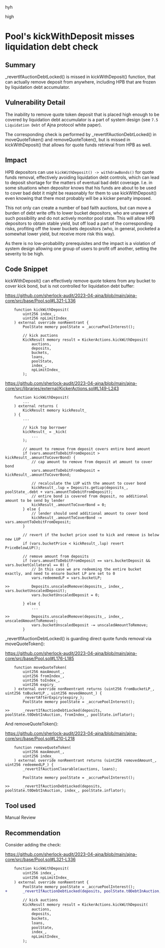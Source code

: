 hyh

high

# Pool's kickWithDeposit misses liquidation debt check

## Summary

_revertIfAuctionDebtLocked() is missed in kickWithDeposit() function, that can actually remove deposit from anywhere, including HPB that are frozen by liquidation debt accumulator.

## Vulnerability Detail

The inability to remove quote token deposit that is placed high enough to be covered by liquidation debt accumulator is a part of system design (see `7.5 Liquidation Debt` of Ajna protocol white paper).

The corresponding check is performed by _revertIfAuctionDebtLocked() in moveQuoteToken() and removeQuoteToken(), but is missed in kickWithDeposit() that allows for quote funds retrieval from HPB as well.

## Impact

HPB depositors can use `kickWithDeposit() -> withdrawBonds()` for quote funds removal, effectively avoiding liquidation debt controls, which can lead to deposit shortage for the matters of eventual bad debt coverage. I.e. in some situations when depositor knows that his funds are about to be used to cover bad debt it might be reasonably for them to use kickWithDeposit() even knowing that there most probably will be a kicker penalty imposed.

This not only can create a number of bad faith auctions, but can move a burden of debt write offs to lower bucket depositors, who are unaware of such possibility and do not actively monitor pool state. This will allow HPB depositors to obtain stable yield, but off load a part of the corresponding risks, profiting off the lower buckets depositors (who, in general, pocketed a somewhat lower yield, but receive more risk this way).

As there is no low-probability prerequisites and the impact is a violation of system design allowing one group of users to profit off another, setting the severity to be high.

## Code Snippet

kickWithDeposit() can effectively remove quote tokens from any bucket to cover kick bond, but is not controlled for liquidation debt buffer:

https://github.com/sherlock-audit/2023-04-ajna/blob/main/ajna-core/src/base/Pool.sol#L321-L336

```solidity
    function kickWithDeposit(
        uint256 index_,
        uint256 npLimitIndex_
    ) external override nonReentrant {
        PoolState memory poolState = _accruePoolInterest();

        // kick auctions
        KickResult memory result = KickerActions.kickWithDeposit(
            auctions,
            deposits,
            buckets,
            loans,
            poolState,
            index_,
            npLimitIndex_
        );
```

https://github.com/sherlock-audit/2023-04-ajna/blob/main/ajna-core/src/libraries/external/KickerActions.sol#L149-L243

```solidity
    function kickWithDeposit(
        ...
    ) external returns (
        KickResult memory kickResult_
    ) {
        ...

        // kick top borrower
        kickResult_ = _kick(
            ...
        );

        // amount to remove from deposit covers entire bond amount
        if (vars.amountToDebitFromDeposit > kickResult_.amountToCoverBond) {
            // cap amount to remove from deposit at amount to cover bond
            vars.amountToDebitFromDeposit = kickResult_.amountToCoverBond;

            // recalculate the LUP with the amount to cover bond
            kickResult_.lup = Deposits.getLup(deposits_, poolState_.debt + vars.amountToDebitFromDeposit);
            // entire bond is covered from deposit, no additional amount to be send by lender
            kickResult_.amountToCoverBond = 0;
        } else {
            // lender should send additional amount to cover bond
            kickResult_.amountToCoverBond -= vars.amountToDebitFromDeposit;
        }

        // revert if the bucket price used to kick and remove is below new LUP
        if (vars.bucketPrice < kickResult_.lup) revert PriceBelowLUP();

        // remove amount from deposits
        if (vars.amountToDebitFromDeposit == vars.bucketDeposit && vars.bucketCollateral == 0) {
            // In this case we are redeeming the entire bucket exactly, and need to ensure bucket LP are set to 0
            vars.redeemedLP = vars.bucketLP;

>>          Deposits.unscaledRemove(deposits_, index_, vars.bucketUnscaledDeposit);
            vars.bucketUnscaledDeposit = 0;

        } else {
            ...

>>          Deposits.unscaledRemove(deposits_, index_, unscaledAmountToRemove);
            vars.bucketUnscaledDeposit -= unscaledAmountToRemove;
        }
```

_revertIfAuctionDebtLocked() is guarding direct quote funds removal via moveQuoteToken(): 

https://github.com/sherlock-audit/2023-04-ajna/blob/main/ajna-core/src/base/Pool.sol#L176-L185

```solidity
    function moveQuoteToken(
        uint256 maxAmount_,
        uint256 fromIndex_,
        uint256 toIndex_,
        uint256 expiry_
    ) external override nonReentrant returns (uint256 fromBucketLP_, uint256 toBucketLP_, uint256 movedAmount_) {
        _revertAfterExpiry(expiry_);
        PoolState memory poolState = _accruePoolInterest();

>>      _revertIfAuctionDebtLocked(deposits, poolState.t0DebtInAuction, fromIndex_, poolState.inflator);
```

And removeQuoteToken():

https://github.com/sherlock-audit/2023-04-ajna/blob/main/ajna-core/src/base/Pool.sol#L210-L218

```solidity
    function removeQuoteToken(
        uint256 maxAmount_,
        uint256 index_
    ) external override nonReentrant returns (uint256 removedAmount_, uint256 redeemedLP_) {
        _revertIfAuctionClearable(auctions, loans);

        PoolState memory poolState = _accruePoolInterest();

>>      _revertIfAuctionDebtLocked(deposits, poolState.t0DebtInAuction, index_, poolState.inflator);
```

## Tool used

Manual Review

## Recommendation

Consider adding the check:

https://github.com/sherlock-audit/2023-04-ajna/blob/main/ajna-core/src/base/Pool.sol#L321-L336

```diff
    function kickWithDeposit(
        uint256 index_,
        uint256 npLimitIndex_
    ) external override nonReentrant {
        PoolState memory poolState = _accruePoolInterest();
+       _revertIfAuctionDebtLocked(deposits, poolState.t0DebtInAuction, index_, poolState.inflator);

        // kick auctions
        KickResult memory result = KickerActions.kickWithDeposit(
            auctions,
            deposits,
            buckets,
            loans,
            poolState,
            index_,
            npLimitIndex_
        );
```